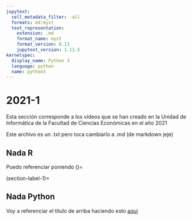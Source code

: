 ```yaml
---
jupytext:
  cell_metadata_filter: -all
  formats: md:myst
  text_representation:
    extension: .md
    format_name: myst
    format_version: 0.13
    jupytext_version: 1.11.5
kernelspec:
  display_name: Python 3
  language: python
  name: python3
---
```


# 2021-1

Esta sección corresponde a los vídeos que se han creado en la Unidad de Informática de la Facultad de Ciencias Económicas en el año 2021

Este archivo es un .txt pero toca cambiarlo a .md (de markdown jeje)

## Nada R

Puedo referenciar poniendo ()=

(section-label-1)=
## Nada Python

Voy a referenciar el título de arriba haciendo esto [aquí](section-label-1)

<!-- }}}}}]]]]] -->